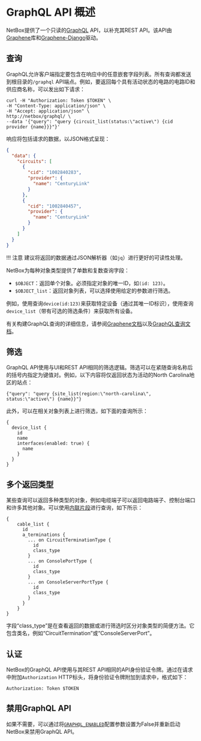 # GraphQL API 概述

NetBox提供了一个只读的[GraphQL](https://graphql.org/) API，以补充其REST API。该API由[Graphene](https://graphene-python.org/)库和[Graphene-Django](https://docs.graphene-python.org/projects/django/en/latest/)驱动。

## 查询

GraphQL允许客户端指定要包含在响应中的任意嵌套字段列表。所有查询都发送到根目录的`/graphql` API端点。例如，要返回每个具有活动状态的电路的电路ID和供应商名称，可以发出如下请求：

```
curl -H "Authorization: Token $TOKEN" \
-H "Content-Type: application/json" \
-H "Accept: application/json" \
http://netbox/graphql/ \
--data '{"query": "query {circuit_list(status:\"active\") {cid provider {name}}}"}'
```

响应将包括请求的数据，以JSON格式呈现：

```json
{
  "data": {
    "circuits": [
      {
        "cid": "1002840283",
        "provider": {
          "name": "CenturyLink"
        }
      },
      {
        "cid": "1002840457",
        "provider": {
          "name": "CenturyLink"
        }
      }
    ]
  }
}
```

!!! 注意
    建议将返回的数据通过JSON解析器（如`jq`）进行更好的可读性处理。

NetBox为每种对象类型提供了单数和复数查询字段：

* `$OBJECT`：返回单个对象。必须指定对象的唯一ID，如`(id: 123)`。
* `$OBJECT_list`：返回对象列表，可以选择使用给定的参数进行筛选。

例如，使用查询`device(id:123)`来获取特定设备（通过其唯一ID标识），使用查询`device_list`（带有可选的筛选条件）来获取所有设备。

有关构建GraphQL查询的详细信息，请参阅[Graphene文档](https://docs.graphene-python.org/en/latest/)以及[GraphQL查询文档](https://graphql.org/learn/queries/)。

## 筛选

GraphQL API使用与UI和REST API相同的筛选逻辑。筛选可以在紧随查询名称后的括号内指定为键值对。例如，以下内容将仅返回状态为活动的North Carolina地区的站点：

```
{"query": "query {site_list(region:\"north-carolina\", status:\"active\") {name}}"}
```
此外，可以在相关对象列表上进行筛选，如下面的查询所示：

```
{
  device_list {
    id
    name
    interfaces(enabled: true) {
      name
    }
  }
}
```

## 多个返回类型

某些查询可以返回多种类型的对象，例如电缆端子可以返回电路端子、控制台端口和许多其他对象。可以使用[内联片段](https://graphql.org/learn/schema/#union-types)进行查询，如下所示：

```
{
    cable_list {
      id
      a_terminations {
        ... on CircuitTerminationType {
          id
          class_type
        }
        ... on ConsolePortType {
          id
          class_type
        }
        ... on ConsoleServerPortType {
          id
          class_type
        }
      }
    }
}

```
字段“class_type”是在查看返回的数据或进行筛选时区分对象类型的简便方法。它包含类名，例如“CircuitTermination”或“ConsoleServerPort”。

## 认证

NetBox的GraphQL API使用与其REST API相同的API身份验证令牌。通过在请求中附加`Authorization` HTTP标头，将身份验证令牌附加到请求中，格式如下：

```
Authorization: Token $TOKEN
```

## 禁用GraphQL API

如果不需要，可以通过将[`GRAPHQL_ENABLED`](../configuration/miscellaneous.md#graphql_enabled)配置参数设置为False并重新启动NetBox来禁用GraphQL API。
